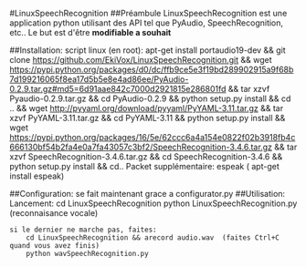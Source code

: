 #LinuxSpeechRecognition
##Préambule
LinuxSpeechRecognition est une application python utilisant des API tel que PyAudio, SpeechRecognition, etc..
Le but est d'être __modifiable a souhait__

##Installation:
    script linux (en root):
        apt-get install portaudio19-dev && git clone https://github.com/EkiVox/LinuxSpeechRecognition.git && wget https://pypi.python.org/packages/d0/dc/ffb9ce5e3f19bd289902915a9f68b7d199216065f8ea17d5b5e8e4ad86ee/PyAudio-0.2.9.tar.gz#md5=6d91aae842c7000d2921815e286801fd && tar xzvf Pyaudio-0.2.9.tar.gz && cd PyAudio-0.2.9 && python setup.py install && cd .. && wget http://pyyaml.org/download/pyyaml/PyYAML-3.11.tar.gz && tar xzvf PyYAML-3.11.tar.gz && cd PyYAML-3.11 && python setup.py install && wget https://pypi.python.org/packages/16/5e/62ccc6a4a154e0822f02b3918fb4c666130bf54b2fa4e0a7fa43057c3bf2/SpeechRecognition-3.4.6.tar.gz && tar xzvf SpeechRecognition-3.4.6.tar.gz && cd SpeechRecognition-3.4.6 && python setup.py install && cd.. 
    Packet supplémentaire:
        espeak ( apt-get install espeak)

##Configuration:
    se fait maintenant grace a configurator.py
##Utilisation:
    Lancement:
        cd LinuxSpeechRecognition
        python LinuxSpeechRecognition.py (reconnaisance vocale)
           
    si le dernier ne marche pas, faites:
        cd LinuxSpeechRecognition && arecord audio.wav  (faites Ctrl+C quand vous avez finis)
        python wavSpeechRecognition.py
